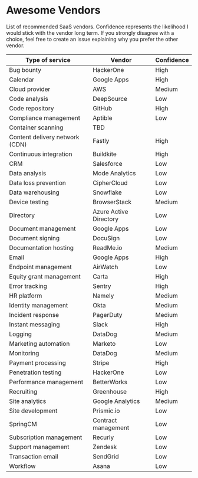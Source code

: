 # Awesome Vendors

List of recommended SaaS vendors. Confidence represents the likelihood I would stick with the vendor long term. If you strongly disagree with a choice, feel free to create an issue explaining why you prefer the other vendor.

| Type of service                | Vendor                 | Confidence |
|--------------------------------|------------------------|------------|
| Bug bounty                     | HackerOne              | High       |
| Calendar                       | Google Apps            | High       |
| Cloud provider                 | AWS                    | Medium     |
| Code analysis                  | DeepSource             | Low        |
| Code repository                | GitHub                 | High       |
| Compliance management          | Aptible                | Low        |
| Container scanning             | TBD                    |            |
| Content delivery network (CDN) | Fastly                 | High       |
| Continuous integration         | Buildkite              | High       |
| CRM                            | Salesforce             | Low        |
| Data analysis                  | Mode Analytics         | Low        |
| Data loss prevention           | CipherCloud            | Low        |
| Data warehousing               | Snowflake              | Low        |
| Device testing                 | BrowserStack           | Medium     |
| Directory                      | Azure Active Directory | Low        |
| Document management            | Google Apps            | Low        |
| Document signing               | DocuSign               | Low        |
| Documentation hosting          | ReadMe.io              | Medium     |
| Email                          | Google Apps            | High       |
| Endpoint management            | AirWatch               | Low        |
| Equity grant management        | Carta                  | High       |
| Error tracking                 | Sentry                 | High       |
| HR platform                    | Namely                 | Medium     |
| Identity management            | Okta                   | Medium     |
| Incident response              | PagerDuty              | Medium     |
| Instant messaging              | Slack                  | High       |
| Logging                        | DataDog                | Medium     |
| Marketing automation           | Marketo                | Low        |
| Monitoring                     | DataDog                | Medium     |
| Payment processing             | Stripe                 | High       |
| Penetration testing            | HackerOne              | Low        |
| Performance management         | BetterWorks            | Low        |
| Recruiting                     | Greenhouse             | High       |
| Site analytics                 | Google Analytics       | Medium     |
| Site development               | Prismic.io             | Low        |
| SpringCM                       | Contract management    | Low        |
| Subscription management        | Recurly                | Low        |
| Support management             | Zendesk                | Low        |
| Transaction email              | SendGrid               | Low        |
| Workflow                       | Asana                  | Low        |
